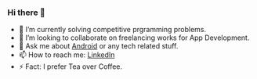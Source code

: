 ### Hi there 👋


- 🌱 I’m currently solving competitive prgramming problems.
- 👯 I’m looking to collaborate on freelancing works for App Development.
- 💬 Ask me about [Android](https://developer.android.com/docs) or any tech related stuff.
- 📫 How to reach me: [LinkedIn](https://www.linkedin.com/in/aman-mishra-bb62b4194/)
- ⚡ Fact: I prefer Tea over Coffee.



